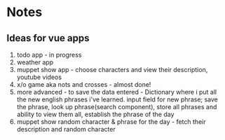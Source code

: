 # Notes

## Ideas for vue apps

1. todo app - in progress
2. weather app
3. muppet show app - choose characters and view their description, youtube videos
4. x/o game aka nots and crosses - almost done!
5. more advanced - to save the data entered  - Dictionary where i put all the new english phrases i've learned. input field for new phrase; save the phrase, look up phrase(search component), store all phrases and ability to view them all, establish the phrase of the day
6. muppet show random character & phrase for the day  - fetch their description and random character
